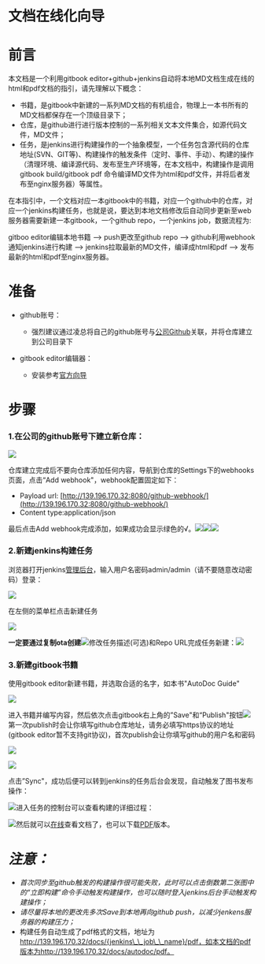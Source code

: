 # 文档在线化向导

# 前言

本文档是一个利用gitbook editor+github+jenkins自动将本地MD文档生成在线的html和pdf文档的指引，请先理解以下概念：

* 书籍，是gitbook中新建的一系列MD文档的有机组合，物理上一本书所有的MD文档都保存在一个顶级目录下；
* 仓库，是github进行进行版本控制的一系列相关文本文件集合，如源代码文件，MD文件；
* 任务，是jenkins进行构建操作的一个抽象模型，一个任务包含源代码的仓库地址\(SVN、GIT等\)、构建操作的触发条件（定时、事件、手动）、构建的操作（清理环境、编译源代码、发布至生产环境等，在本文档中，构建操作是调用gitbook build/gitbook pdf 命令编译MD文件为html和pdf文件，并将后者发布至nginx服务器）等属性。

在本指引中，一个文档对应一本gitbook中的书籍，对应一个github中的仓库，对应一个jenkins构建任务，也就是说，要达到本地文档修改后自动同步更新至web服务器需要新建一本gitbook，一个github repo，一个jenkins job，数据流程为:

gitboo editor编辑本地书籍 --&gt; push更改至github repo --&gt; github利用webhook通知jenkins进行构建 --&gt; jenkins拉取最新的MD文件，编译成html和pdf --&gt; 发布最新的html和pdf至nginx服务器。

# 准备

* github账号：

  * 强烈建议通过凌总将自己的github账号与[公司Github](https://github.com/NationalChip)关联，并将仓库建立到公司目录下

* gitbook editor编辑器：

  * 安装参考[官方向导](https://www.gitbook.com/editor)

# 步骤

### 1.在公司的github账号下建立新仓库：

![](/assets/Selection_021.png)

仓库建立完成后不要向仓库添加任何内容，导航到仓库的Settings下的webhooks页面，点击“Add webhook"，webhook配置固定如下：

* Payload url: [http://139.196.170.32:8080/github-webhook/](http://139.196.170.32:8080/github-webhook/)
* Content type:application/json

最后点击Add webhook完成添加，如果成功会显示绿色的√。![](/assets/Selection_022.png)![](/assets/Selection_023.png)![](/assets/Selection_024.png)

### 2.新建jenkins构建任务

浏览器打开jenkins[管理后台](http://139.196.170.32:8080/)，输入用户名密码admin/admin（请不要随意改动密码）登录：

![](/assets/Selection_025.png)

在左侧的菜单栏点击新建任务

![](/assets/Selection_026.png)

**一定要通过复制ota创建**![](/assets/Selection_027.png)修改任务描述\(可选\)和Repo URL完成任务新建：![](/assets/Selection_029.png)

### 3.新建gitbook书籍

使用gitbook editor新建书籍，并选取合适的名字，如本书"AutoDoc Guide"

![](/assets/Selection_019.png)

进入书籍并编写内容，然后依次点击gitbook右上角的”Save"和“Publish"按钮![](/assets/Selection_030.png)第一次publish时会让你填写github仓库地址，请务必填写https协议的地址\(gitbook editor暂不支持git协议\)，首次publish会让你填写github的用户名和密码

![](/assets/Selection_031.png)

![](/assets/Selection_032.png)

点击”Sync"，成功后便可以转到jenkins的任务后台会发现，自动触发了图书发布操作：

![](/assets/Selection_033.png)进入任务的控制台可以查看构建的详细过程：

![](/assets/Selection_035.png)然后就可以[在线](http://139.196.170.32/docs/autodoc/)查看文档了，也可以下载[PDF](http://139.196.170.32/docs/autodoc/pdf)版本。

# _注意：_

* _首次同步至github触发的构建操作很可能失败，此时可以点击倒数第二张图中的“立即构建”命令手动触发构建操作，也可以随时登入jenkins后台手动触发构建操作；_
* _请尽量将本地的更改先多次Save到本地再向github push，以减少jenkens服务器的构建压力；_
* 构建任务自动生成了pdf格式的文档，地址为 http://139.196.170.32/docs/{jenkins\_\_job\_\_name}/pdf，如本文档的pdf版本为http://139.196.170.32/docs/autodoc/pdf。



